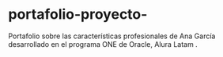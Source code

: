 # portafolio-proyecto-
Portafolio sobre las características profesionales de Ana García desarrollado en el programa ONE de Oracle, Alura Latam .
